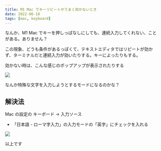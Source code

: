 ```yaml
---
title: M1 Mac でキーリピートがうまく効かないとき
date: 2022-06-10
tags: [mac, keyboard]
---
```


なんか、M1 Mac でキーを押しっぱなしにしても、連続入力してくれない、ことがある。ありません？

この現象、どうも条件があるっぽくて、テキストエディタではリピートが効かず、ターミナルだと連続入力が効いたりする。キーによったりもする。

効かない時は、こんな感じのポップアップが表示されたりする

![](/images/2022/06/keyrepeat1.jpg)

なんか特殊な文字を入力しようとするモードになるのかな？

## 解決法

Mac の設定の キーボード → 入力ソース

- 「日本語 - ローマ字入力」の入力モードの「英字」にチェックを入れる

![](/images/2022/06/keyrepeat2.jpg)

以上です
